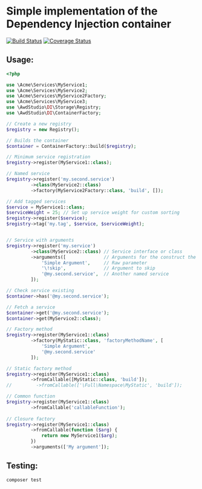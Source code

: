 # Simple implementation of the Dependency Injection container

[![Build Status](https://travis-ci.org/awd-studio/di.svg?branch=master)](https://travis-ci.org/awd-studio/di)
[![Coverage Status](https://coveralls.io/repos/github/awd-studio/di/badge.svg?branch=master)](https://coveralls.io/github/awd-studio/di?branch=master)

## Usage:

```php
<?php

use \Acme\Services\MyService1;
use \Acme\Services\MyService2;
use \Acme\Services\MyService2Factory;
use \Acme\Services\MyService3;
use \AwdStudio\DI\Storage\Registry;
use \AwdStudio\DI\ContainerFactory;

// Create a new registry
$registry = new Registry();

// Builds the container
$container = ContainerFactory::build($registry);

// Minimum service registration
$registry->register(MyService1::class);

// Named service
$registry->register('my.second.service')
         ->class(MyService2::class)
         ->factory(MyService2Factory::class, 'build', []);

// Add tagged services
$service = MyService1::class;
$serviceWeight = 25; // Set up service weight for custom sorting
$registry->register($service);
$registry->tag('my.tag', $service, $serviceWeight);


// Service with arguments
$registry->register('my.service')
         ->class(MyService2::class) // Service interface or class
         ->arguments([              // Arguments for the construct the service
             'Simple Argument',     // Raw parameter
             '\!skip',              // Argument to skip
             '@my.second.service',  // Another named service
         ]);

// Check service existing
$container->has('@my.second.service');

// Fetch a service
$container->get('@my.second.service');
$container->get(MyService2::class);

// Factory method
$registry->register(MyService1::class)
         ->factory(MyStatic::class, 'factoryMethodName', [
             'Simple Argument', 
             '@my.second.service'
         ]);

// Static factory method
$registry->register(MyService1::class)
         ->fromCallable([MyStatic::class, 'build']);
//         ->fromCallable(['\Full\Namespace\MyStatic', 'build']);

// Common function
$registry->register(MyService1::class)
         ->fromCallable('callableFunction');
         
// Closure factory
$registry->register(MyService1::class)
         ->fromCallable(function ($arg) {
             return new MyService1($arg);
         })
         ->arguments(['My argument']);
```

## Testing:
```bash
composer test
```

